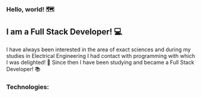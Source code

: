 ### Hello, world! 🗺️

## I am a Full Stack Developer! 💻

I have always been interested in the area of exact sciences and during my studies in Electrical Engineering I had contact with programming with which I was delighted! 🌟
Since then I have been studying and became a Full Stack Developer! 📚

### Technologies:


<!--
**Verkylen/Verkylen** is a ✨ _special_ ✨ repository because its `README.md` (this file) appears on your GitHub profile.

Here are some ideas to get you started:

- 🔭 I’m currently working on ...
- 🌱 I’m currently learning ...
- 👯 I’m looking to collaborate on ...
- 🤔 I’m looking for help with ...
- 💬 Ask me about ...
- 📫 How to reach me: ...
- 😄 Pronouns: ...
- ⚡ Fun fact: ...
-->
